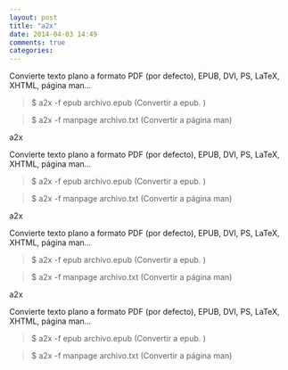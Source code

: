 ```yaml
---
layout: post
title: "a2x"
date: 2014-04-03 14:49
comments: true
categories: 
---
```

Convierte texto plano a formato PDF (por defecto), EPUB, DVI, PS, LaTeX, XHTML, página man...

>$ a2x -f epub archivo.epub (Convertir a epub. )

>$ a2x -f manpage archivo.txt (Convertir a página man)

a2x

Convierte texto plano a formato PDF (por defecto), EPUB, DVI, PS, LaTeX, XHTML, página man...

>$ a2x -f epub archivo.epub (Convertir a epub. )

>$ a2x -f manpage archivo.txt (Convertir a página man)

a2x

Convierte texto plano a formato PDF (por defecto), EPUB, DVI, PS, LaTeX, XHTML, página man...

>$ a2x -f epub archivo.epub (Convertir a epub. )

>$ a2x -f manpage archivo.txt (Convertir a página man)

a2x

Convierte texto plano a formato PDF (por defecto), EPUB, DVI, PS, LaTeX, XHTML, página man...

>$ a2x -f epub archivo.epub (Convertir a epub. )

>$ a2x -f manpage archivo.txt (Convertir a página man)

